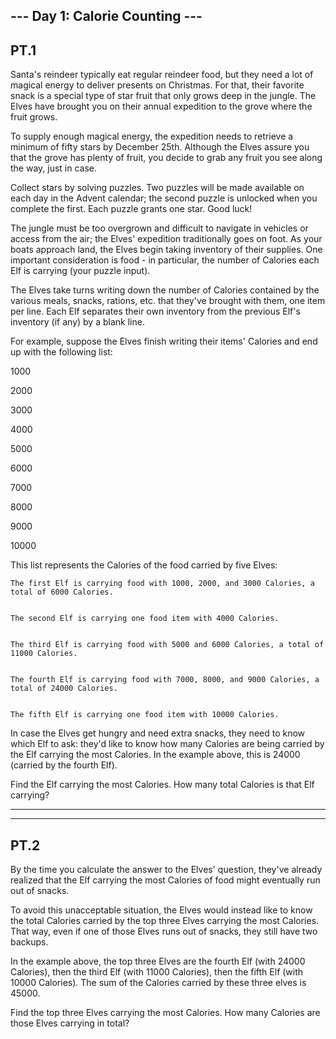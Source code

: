 --- Day 1: Calorie Counting ---
----
PT.1
----


Santa's reindeer typically eat regular reindeer food, but they need a lot of magical energy to deliver presents on Christmas. For that, their favorite snack is a special type of star fruit that only grows deep in the jungle. The Elves have brought you on their annual expedition to the grove where the fruit grows.


To supply enough magical energy, the expedition needs to retrieve a minimum of fifty stars by December 25th. Although the Elves assure you that the grove has plenty of fruit, you decide to grab any fruit you see along the way, just in case.


Collect stars by solving puzzles. Two puzzles will be made available on each day in the Advent calendar; the second puzzle is unlocked when you complete the first. Each puzzle grants one star. Good luck!


The jungle must be too overgrown and difficult to navigate in vehicles or access from the air; the Elves' expedition traditionally goes on foot. As your boats approach land, the Elves begin taking inventory of their supplies. One important consideration is food - in particular, the number of Calories each Elf is carrying (your puzzle input).


The Elves take turns writing down the number of Calories contained by the various meals, snacks, rations, etc. that they've brought with them, one item per line. Each Elf separates their own inventory from the previous Elf's inventory (if any) by a blank line.


For example, suppose the Elves finish writing their items' Calories and end up with the following list:



1000

2000

3000


4000


5000

6000


7000

8000

9000


10000



This list represents the Calories of the food carried by five Elves:



    The first Elf is carrying food with 1000, 2000, and 3000 Calories, a total of 6000 Calories.


    The second Elf is carrying one food item with 4000 Calories.


    The third Elf is carrying food with 5000 and 6000 Calories, a total of 11000 Calories.


    The fourth Elf is carrying food with 7000, 8000, and 9000 Calories, a total of 24000 Calories.


    The fifth Elf is carrying one food item with 10000 Calories.



In case the Elves get hungry and need extra snacks, they need to know which Elf to ask: they'd like to know how many Calories are being carried by the Elf carrying the most Calories. In the example above, this is 24000 (carried by the fourth Elf).


Find the Elf carrying the most Calories. How many total Calories is that Elf carrying?



----------------------------------------------------------------------------------
----
PT.2
----



By the time you calculate the answer to the Elves' question, they've already realized that the Elf carrying the most Calories of food might eventually run out of snacks.


To avoid this unacceptable situation, the Elves would instead like to know the total Calories carried by the top three Elves carrying the most Calories. That way, even if one of those Elves runs out of snacks, they still have two backups.


In the example above, the top three Elves are the fourth Elf (with 24000 Calories), then the third Elf (with 11000 Calories), then the fifth Elf (with 10000 Calories). The sum of the Calories carried by these three elves is 45000.


Find the top three Elves carrying the most Calories. How many Calories are those Elves carrying in total?
